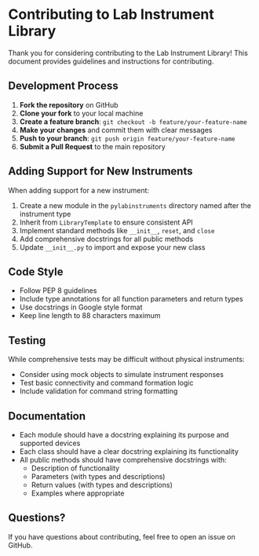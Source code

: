 # Contributing to Lab Instrument Library

Thank you for considering contributing to the Lab Instrument Library! This document provides guidelines and instructions for contributing.

## Development Process

1. **Fork the repository** on GitHub
2. **Clone your fork** to your local machine
3. **Create a feature branch**: `git checkout -b feature/your-feature-name`
4. **Make your changes** and commit them with clear messages
5. **Push to your branch**: `git push origin feature/your-feature-name`
6. **Submit a Pull Request** to the main repository

## Adding Support for New Instruments

When adding support for a new instrument:

1. Create a new module in the `pylabinstruments` directory named after the instrument type
2. Inherit from `LibraryTemplate` to ensure consistent API
3. Implement standard methods like `__init__`, `reset`, and `close`
4. Add comprehensive docstrings for all public methods
5. Update `__init__.py` to import and expose your new class

## Code Style

- Follow PEP 8 guidelines
- Include type annotations for all function parameters and return types
- Use docstrings in Google style format
- Keep line length to 88 characters maximum

## Testing

While comprehensive tests may be difficult without physical instruments:

- Consider using mock objects to simulate instrument responses
- Test basic connectivity and command formation logic
- Include validation for command string formatting

## Documentation

- Each module should have a docstring explaining its purpose and supported devices
- Each class should have a clear docstring explaining its functionality
- All public methods should have comprehensive docstrings with:
  - Description of functionality
  - Parameters (with types and descriptions)
  - Return values (with types and descriptions)
  - Examples where appropriate

## Questions?

If you have questions about contributing, feel free to open an issue on GitHub.
